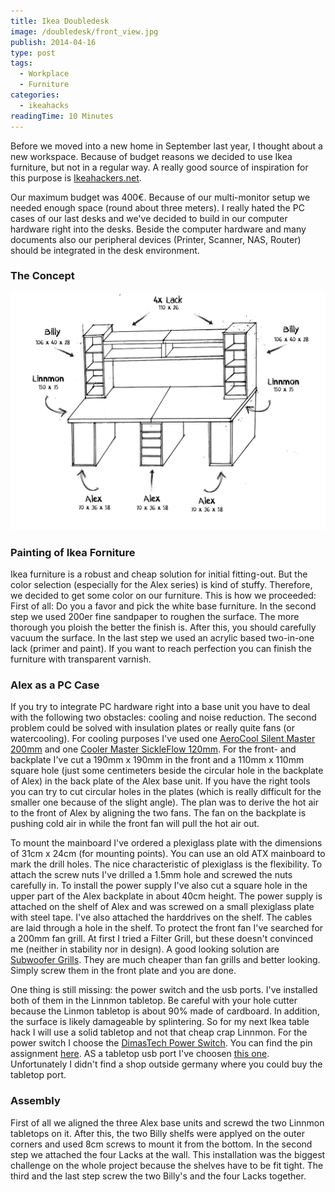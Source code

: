 ```yaml
---
title: Ikea Doubledesk
image: /doubledesk/front_view.jpg
publish: 2014-04-16
type: post
tags:
  - Workplace
  - Furniture
categories:
  - ikeahacks
readingTime: 10 Minutes
---
```


Before we moved into a new home in September last year, I thought about a new workspace. Because of budget reasons we decided to use Ikea furniture, but not in a regular way. A really good source of inspiration for this purpose is [Ikeahackers.net](http://ikeahackers.net/).

<!-- more -->

Our maximum budget was 400€. Because of our multi-monitor setup we needed enough space (round about three meters). I really hated the PC cases of our last desks and we've decided to build in our computer hardware right into the desks. Beside the computer hardware and many documents also our peripheral devices (Printer, Scanner, NAS, Router) should be integrated in the desk environment.

### The Concept

![Front View Doubledesk](/doubledesk/concept.jpg)

### Painting of Ikea Forniture

Ikea furniture is a robust and cheap solution for initial fitting-out. But the color selection (especially for the Alex series) is kind of stuffy. Therefore, we decided to get some color on our furniture. This is how we proceeded: First of all: Do you a favor and pick the white base furniture. In the second step we used 200er fine sandpaper to roughen the surface. The more thorough you ploish the better the finish is. After this, you should carefully vacuum the surface. In the last step we used an acrylic based two-in-one lack (primer and paint). If you want to reach perfection you can finish the furniture with transparent varnish.

<layout-grid rows="2">
  <card src="/doubledesk/painting_2.jpg" title="Outcome of Polishing" />
  <card src="/doubledesk/painting_1.jpg" title="Paint it Green" />
</layout-grid>

### Alex as a PC Case

If you try to integrate PC hardware right into a base unit you have to deal with the following two obstacles: cooling and noise reduction. The second problem could be solved with insulation plates or really quite fans (or watercooling). For cooling purposes I've used one [AeroCool Silent Master 200mm](http://www.amazon.com/AeroCool-Silent-Master-200mm-Blue/dp/B009XERK6G) and one [Cooler Master SickleFlow 120mm](http://www.amazon.com/Cooler-Master-SickleFlow-120-Radiators/dp/B0026ZPFDE). For the front- and backplate I've cut a 190mm x 190mm in the front and a 110mm x 110mm square hole (just some centimeters beside the circular hole in the backplate of Alex) in the back plate of the Alex base unit. If you have the right tools you can try to cut circular holes in the plates (which is really difficult for the smaller one because of the slight angle). The plan was to derive the hot air to the front of Alex by aligning the two fans. The fan on the backplate is pushing cold air in while the front fan will pull the hot air out.

<layout-grid rows="2">
  <card src="/doubledesk/pc_case_6.jpg" title="Front Hole sketch" />
  <card src="/doubledesk/pc_case_1.jpg" title="Front Hole" />
</layout-grid>

To mount the mainboard I've ordered a plexiglass plate with the dimensions of 31cm x 24cm (for mounting points). You can use an old ATX mainboard to mark the drill holes. The nice characteristic of plexiglass is the flexibility. To attach the screw nuts I've drilled a 1.5mm hole and screwed the nuts carefully in. To install the power supply I've also cut a square hole in the upper part of the Alex backplate in about 40cm height. The power supply is attached on the shelf of Alex and was screwed on a small plexiglass plate with steel tape. I've also attached the harddrives on the shelf. The cables are laid through a hole in the shelf. To protect the front fan I've searched for a 200mm fan grill. At first I tried a Filter Grill, but these doesn't convinced me (neither in stability nor in design). A good looking solution are [Subwoofer Grills](http://www.amazon.com/Install-Bay-85-9010-10-Inch-Hardware/dp/B0002EXFJW). They are much cheaper than fan grills and better looking. Simply screw them in the front plate and you are done.

<layout-grid rows="2">
  <card src="/doubledesk/pc_case_3.jpg" title="Plexiglass installation" />
  <card src="/doubledesk/pc_case_2.jpg" title="Shelf Modification" />
</layout-grid>

One thing is still missing: the power switch and the usb ports. I've installed both of them in the Linnmon tabletop. Be careful with your hole cutter because the Linmon tabletop is about 90% made of cardboard. In addition, the surface is likely damageable by splintering. So for my next Ikea table hack I will use a solid tabletop and not that cheap crap Linnmon. For the power switch I choose the [DimasTech Power Switch](http://www.overclockers.co.uk/showproduct.php?prodid=CA-025-DT). You can find the pin assignment [here](http://www.aquatuning.de/images/product_images/600x400/12809_1.jpg). AS a tabletop usb port I've choosen [this one](http://www.amazon.de/Xystec-Tisch-Kabeldose-USB-Hub-Card-Reader-Audioanschluss/dp/B002Q4DJT2). Unfortunately I didn't find a shop outside germany where you could buy the tabletop port.

<layout-grid rows="2">
  <card src="/doubledesk/pc_case_7.jpg" title="Power Switch Construction" />
  <card src="/doubledesk/power_switch.jpg" title="Power Switch and Tabletop USB Ports" />
</layout-grid>

### Assembly

First of all we aligned the three Alex base units and screwd the two Linnmon tabletops on it. After this, the two Billy shelfs were applyed on the outer corners and used 8cm screws to mount it from the bottom. In the second step we attached the four Lacks at the wall. This installation was the biggest challenge on the whole project because the shelves have to be fit tight. The third and the last step screw the two Billy's and the four Lacks together.

<layout-grid rows="2">
  <card src="/doubledesk/alex_case.jpg" title="Power Switch Construction" />
  <card src="/doubledesk/alex_case_inner.jpg" title="Power Switch and Tabletop USB Ports" />
</layout-grid>
